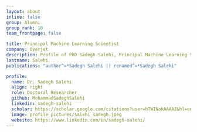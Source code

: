 ```yaml
---
layout: about
inline: false
group: Alumni
group_rank: 10
team_frontpage: false

title: Principal Machine Learning Scientist
company: Overjet
description: Profile of PhD Sadegh Salehi, Principal Machine Learning Scientist at Overjet.
lastname: Salehi
publications: "author^=*Sadegh Salehi || renamed^=*Sadegh Salehi"

profile:
  name: Dr. Sadegh Salehi
  align: right
  role: Doctoral Researcher
  github: MohammadSadeghSalehi
  linkedin: sadegh-salehi
  scholar: https://scholar.google.com/citations?user=hTWINokAAAAJ&hl=en
  image: profile_pictures/salehi_sadegh.jpeg
  website: https://www.linkedin.com/in/sadegh-salehi/
---
```

